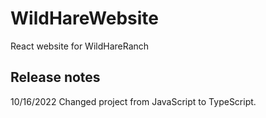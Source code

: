 # WildHareWebsite
React website for WildHareRanch
## Release notes
10/16/2022
Changed project from JavaScript to TypeScript.